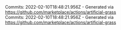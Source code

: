 Commits: 2022-02-10T18:48:21.956Z - Generated via https://github.com/marketplace/actions/artificial-grass
<br>
Commits: 2022-02-10T18:48:21.956Z - Generated via https://github.com/marketplace/actions/artificial-grass
<br>
